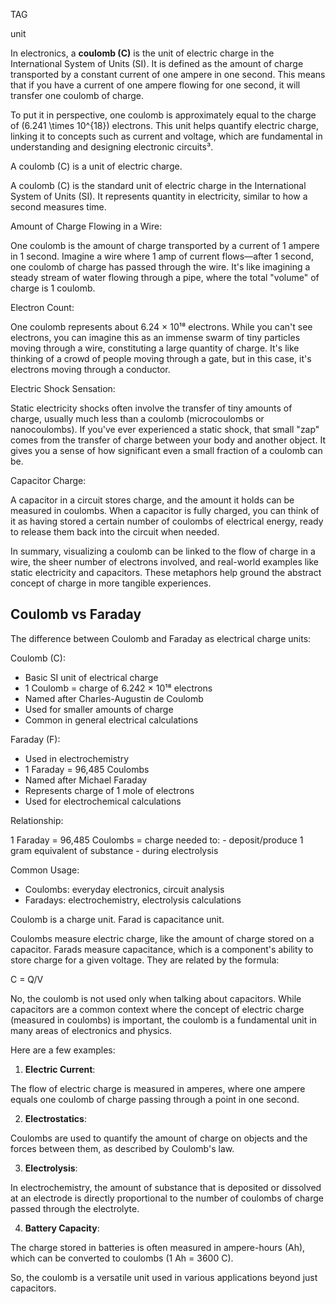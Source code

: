 TAG

unit

In electronics, a **coulomb (C)** is the unit of electric charge in the International System of Units (SI). It is defined as the amount of charge transported by a constant current of one ampere in one second. This means that if you have a current of one ampere flowing for one second, it will transfer one coulomb of charge.

To put it in perspective, one coulomb is approximately equal to the charge of \(6.241 \times 10^{18}\) electrons. This unit helps quantify electric charge, linking it to concepts such as current and voltage, which are fundamental in understanding and designing electronic circuits³.

A coulomb (C) is a unit of electric charge.

A coulomb (C) is the standard unit of electric charge in the International System of Units (SI). It represents quantity in electricity, similar to how a second measures time.

Amount of Charge Flowing in a Wire:

One coulomb is the amount of charge transported by a current of 1 ampere in 1 second. Imagine a wire where 1 amp of current flows—after 1 second, one coulomb of charge has passed through the wire. It's like imagining a steady stream of water flowing through a pipe, where the total "volume" of charge is 1 coulomb.

Electron Count:

One coulomb represents about 6.24 × 10¹⁸ electrons. While you can't see electrons, you can imagine this as an immense swarm of tiny particles moving through a wire, constituting a large quantity of charge. It's like thinking of a crowd of people moving through a gate, but in this case, it's electrons moving through a conductor.

Electric Shock Sensation:

Static electricity shocks often involve the transfer of tiny amounts of charge, usually much less than a coulomb (microcoulombs or nanocoulombs). If you've ever experienced a static shock, that small "zap" comes from the transfer of charge between your body and another object. It gives you a sense of how significant even a small fraction of a coulomb can be.

Capacitor Charge:

A capacitor in a circuit stores charge, and the amount it holds can be measured in coulombs. When a capacitor is fully charged, you can think of it as having stored a certain number of coulombs of electrical energy, ready to release them back into the circuit when needed.

In summary, visualizing a coulomb can be linked to the flow of charge in a wire, the sheer number of electrons involved, and real-world examples like static electricity and capacitors. These metaphors help ground the abstract concept of charge in more tangible experiences.

## Coulomb vs Faraday

The difference between Coulomb and Faraday as electrical charge units:

Coulomb (C):

- Basic SI unit of electrical charge
- 1 Coulomb = charge of 6.242 × 10¹⁸ electrons
- Named after Charles-Augustin de Coulomb
- Used for smaller amounts of charge
- Common in general electrical calculations

Faraday (F):

- Used in electrochemistry
- 1 Faraday = 96,485 Coulombs
- Named after Michael Faraday
- Represents charge of 1 mole of electrons
- Used for electrochemical calculations

Relationship:

1 Faraday = 96,485 Coulombs
             = charge needed to:
             - deposit/produce 1 gram equivalent of substance
             - during electrolysis

Common Usage:

- Coulombs: everyday electronics, circuit analysis
- Faradays: electrochemistry, electrolysis calculations

Coulomb is a charge unit. Farad is capacitance unit.

Coulombs measure electric charge, like the amount of charge stored on a capacitor. Farads measure capacitance, which is a component's ability to store charge for a given voltage. They are related by the formula:

C = Q/V

No, the coulomb is not used only when talking about capacitors. While capacitors are a common context where the concept of electric charge (measured in coulombs) is important, the coulomb is a fundamental unit in many areas of electronics and physics.

Here are a few examples:

1. **Electric Current**:

The flow of electric charge is measured in amperes, where one ampere equals one coulomb of charge passing through a point in one second.

2. **Electrostatics**:

Coulombs are used to quantify the amount of charge on objects and the forces between them, as described by Coulomb's law.

3. **Electrolysis**:

In electrochemistry, the amount of substance that is deposited or dissolved at an electrode is directly proportional to the number of coulombs of charge passed through the electrolyte.

4. **Battery Capacity**:

The charge stored in batteries is often measured in ampere-hours (Ah), which can be converted to coulombs (1 Ah = 3600 C).

So, the coulomb is a versatile unit used in various applications beyond just capacitors.
